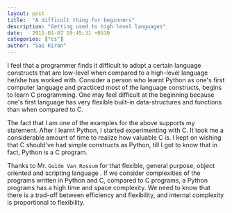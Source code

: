 ```yaml
---
layout: post
title:  "A difficult thing for beginners"
description: "Getting used to high level languages"
date:   2015-01-07 19:45:31 +0530
categories: ["cs"]
author: "Sai Kiran"
---
```


I feel that a programmer finds it difficult to adopt a certain language constructs that are low-level when compared to a high-level language he/she has worked with.
Consider a person who learnt Python as one's first computer language and practiced most of the language constructs, begins to learn C programming. 
One may feel difficult at the beginning because one's first language has very flexible built-in data-structures and functions than when compared to C.  

The fact that I am one of the examples for the above supports my statement. 
After I learnt Python, I started experimenting with  C. 
It took me a considerable amount of time to realize how valuable C is. 
I kept on wishing that C should've had simple constructs as Python, till I got to know that in fact, Python is a C program.

Thanks to Mr. `Guido Van Rossum` for that flexible, general purpose, object oriented and scripting language . 
If we consider complexities of the programs written in Python and C, compared to C programs, a Python programs has a high time and space complexity. 
We need to know that there is a trad-off between efficiency and flexibility, and internal complexity is proportional to flexibility.


